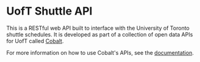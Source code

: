 UofT Shuttle API
=================

This is a RESTful web API built to interface with the University of Toronto shuttle schedules. It is developed as part of a collection of open data APIs for UofT called [Cobalt](https://cobalt.qas.im).

For more information on how to use Cobalt's APIs, see the [documentation](https://cobalt.qas.im/documentation).
